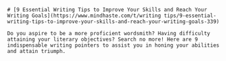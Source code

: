 
    # [9 Essential Writing Tips to Improve Your Skills and Reach Your Writing Goals](https://www.mindhaste.com/t/writing tips/9-essential-writing-tips-to-improve-your-skills-and-reach-your-writing-goals-339)

    Do you aspire to be a more proficient wordsmith? Having difficulty attaining your literary objectives? Search no more! Here are 9 indispensable writing pointers to assist you in honing your abilities and attain triumph.
    